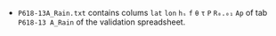 
* `P618-13A_Rain.txt` contains colums `lat` `lon` `hₛ` `f` `θ` `τ` `P` `R₀.₀₁` `Ap` of tab `P618-13 A_Rain` of the validation spreadsheet.
